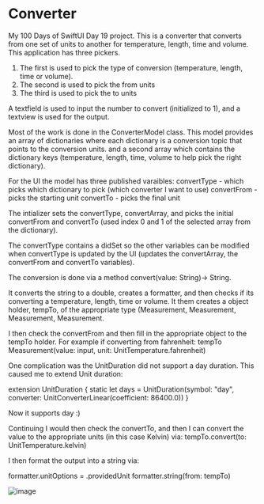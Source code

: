 # Converter

My 100 Days of SwiftUI Day 19 project.  This is a converter that converts from one set of units to another for temperature, length, time and volume. This application has three pickers.

  1. The first is used to pick the type of conversion (temperature, length, time or volume).
  2. The second is used to pick the from units
  3. The third is used to pick the to units

A textfield is used to input the number to convert (initialized to 1), and a textview is used for the output.

Most of the work is done in the ConverterModel class. This model provides an array of dictionaries where each dictionary is a conversion topic that points to the conversion units. and a second array which contains the dictionary keys (temperature, length, time, volume to help pick the right dictionary).

For the UI the model has three published varaibles:
  convertType - which picks which dictionary to pick (which converter I want to use)
  convertFrom - picks the starting unit
  convertTo - picks the final unit

The intializer sets the convertType, convertArray, and picks the initial convertFrom and convertTo (used index 0 and 1 of the selected array from the dictionary).

The convertType contains a didSet so the other variables can be modified when convertType is updated by the UI (updates the convertArray, the convertFrom and convertTo variables).

The conversion is done via a method convert(value: String)-> String.  

It converts the string to a double, creates a formatter, and then checks if its converting a temperature, length, time or volume.  It them creates a object holder, tempTo, of the appropriate type (Measurement<UnitTemperature>, Measurement<UnitLength>, Measurement<UnitDuration>, Measurement<UnitVolume>.

I then check the convertFrom and then fill in the appropriate object to the tempTo holder.  For example if converting from fahrenheit:
   tempTo  Measurement(value: input, unit: UnitTemperature.fahrenheit)

One complication was the UnitDuration did not support a day duration.  This caused me to extend Unit duration: 

extension UnitDuration {
    static let days = UnitDuration(symbol: "day", converter: UnitConverterLinear(coefficient: 86400.0))
}

Now it supports day :)

Continuing I would then check the convertTo, and then I can convert the value to the appropriate units (in this case Kelvin) via:
   tempTo.convert(to: UnitTemperature.kelvin)

I then format the output into a string via:

formatter.unitOptions = .providedUnit
formatter.string(from: tempTo)

![image](https://github.com/jkardach/Converter/assets/3701488/d6597694-ecba-4649-99e7-4f8eb0b3d9a3)

